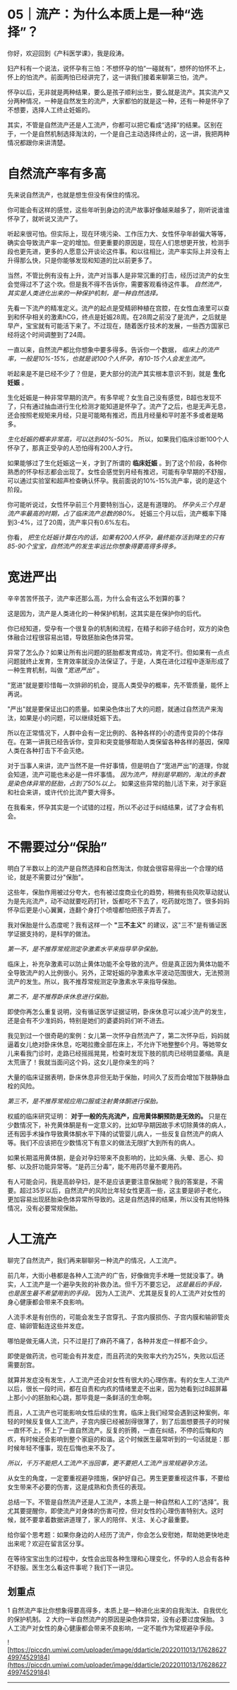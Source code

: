# 05｜流产：为什么本质上是一种“选择”？

你好，欢迎回到《产科医学课》，我是段涛。

妇产科有一个说法，说怀孕有三怕：不想怀孕的怕“一碰就有”，想怀的怕怀不上，怀上的怕流产。前面两怕已经讲完了，这一讲我们接着来聊第三怕，流产。

怀孕以后，无非就是两种结果，要么是孩子顺利出生，要么就是流产。其实流产又分两种情况，一种是自然发生的流产，大家都怕的就是这一种，还有一种是怀孕了不想要，选择人工终止妊娠的。

其实，不管是自然流产还是人工流产，你都可以把它看成“选择”的结果。区别在于，一个是自然机制选择淘汰的，一个是自己主动选择终止的，这一讲，我把两种情况都跟你来讲清楚。

# 自然流产率有多高

先来说自然流产，也就是想生但没有保住的情况。

你可能会有这样的感觉，这些年听到身边的流产故事好像越来越多了，刚听说谁谁怀孕了，就听说又流产了。

听起来很可怕。但实际上，现在环境污染、工作压力大、女性怀孕年龄偏大等等，确实会导致流产率一定的增加。但更重要的原因是，现在人们思想更开放，检测手段也更先进，更多的人愿意公开谈论这件事。和以往相比，流产率实际上并没有上升得那么快，只是你能够发现和知道的比以前更多了。

当然，不管比例有没有上升，流产对当事人是非常沉重的打击，经历过流产的女生会觉得过不了这个坎。但是我不得不告诉你，需要客观看待这件事。 *自然流产，其实是人类进化出来的一种保护机制，是一种自然选择。*

先看一下流产的精准定义。流产的起点是受精卵种植在宫腔，在女性血液里可以查到和怀孕相关的激素hCG，终点是妊娠28周。在28周之前没了是流产，之后就是早产，宝宝就有可能活下来了。不过现在，随着医疗技术的发展，一些西方国家已经将这个时间调整到了24周。

一直以来，自然流产都比你想象中要多得多。告诉你一个数据， *临床上的流产率，一般是10%-15%，也就是说100个人怀孕，有10-15个人会发生流产。*

听起来是不是已经不少了？但是，更大部分的流产其实根本意识不到，就是 **生化妊娠** 。

生化妊娠是一种非常早期的流产。有多早呢？女生自己没有感觉，B超也发现不了，只有通过抽血进行生化检测才能知道是怀孕了。流产了之后，也是无声无息，还会按照老规矩来月经，只是可能略有推迟，而且月经量和平时差不多或者是略多。

 *生化妊娠的概率非常高，可以达到40%-50%。* 所以，如果我们临床诊断100个人怀孕了，那真正受孕的人恐怕得有200人才行。

如果能够过了生化妊娠这一关，才到了所谓的 **临床妊娠** 。到了这个阶段，各种你熟悉的怀孕标志都会出现了。女性会感觉到月经有推迟，可能有孕早期的不舒服，可以通过实验室和超声检查确认怀孕。我前面说的10%-15%流产率，说的是这个阶段。

你可能听说过，女性怀孕前三个月要特别当心，这是有道理的。 *怀孕头三个月是流产率最高的时期，占了临床流产总数的80%。* 妊娠三个月以后，流产概率下降到3-4%，过了20周，流产率只有0.6%左右。

你看， *把生化妊娠计算在内的话，如果有200人怀孕，最终能存活到降生的只有85-90个宝宝，自然流产的发生率远比你想象得要高得多得多。*

# 宽进严出

辛辛苦苦怀孩子，流产率还那么高，为什么会有这么不划算的事？

这是因为，流产是人类进化的一种保护机制，这其实是在保护你的后代。

你已经知道，受孕有一个很复杂的机制和流程，在精子和卵子结合时，双方的染色体融合过程很容易出错，导致胚胎染色体异常。

异常了怎么办？如果让所有出问题的胚胎都发育成功，肯定不行。但如果有一点点问题就终止发育，生育效率就没办法保证了。于是，人类在进化过程中逐渐形成了一种生育机制，叫做 *"宽进严出"* 。

"宽进"就是要珍惜每一次排卵的机会，提高人类受孕的概率，先不管质量，能怀上再说。

"严出"就是要保证出口的质量。如果染色体出了大的问题，就通过自然流产来淘汰，如果是小的问题，可以继续妊娠下去。

所以在正常情况下，人群中会有一定比例的、各种各样的小的遗传变异的个体存在。在第一讲我已经告诉你，变异和突变能够帮助人类保留各种各样的基因，保障人类在各种打击下不会灭绝。

对于当事人来讲，流产当然不是一件好事情，但是明白了“宽进严出”的道理，你就会知道，流产可能也未必是一件坏事情。 *因为流产，特别是早期的，淘汰的多数是染色体异常的胚胎，占到了50%以上。* 如果这些异常的胎儿活下来，对于家庭和社会来讲，或许代价比流产要大得多。

在我看来，怀孕其实是一个试错的过程，所以不必过于纠结结果，试了才会有机会。

# 不需要过分“保胎”

明白了半数以上的流产是自然选择和自然淘汰，你就会很容易得出一个合理的结论，就是不需要过分"保胎"。

这些年，保胎作用被过分夸大，也有被过度商业化的趋势，稍微有些风吹草动就认为是先兆流产，动不动就要吃药打针，饭都吃不下去了，吃药就吃饱了。很多妈妈怀孕后更是小心翼翼，连翻个身打个喷嚏都怕把孩子弄丢了。

我对保胎是什么态度呢？我有这样一个 **"三不主义"** 的建议，这"三不"是有循证医学证据支持的，是科学的做法。

 *第一不，是不推荐常规测定孕激素水平来指导早孕保胎。*

临床上，补充孕激素可以防止黄体功能不全导致的流产。但是真正因为黄体功能不全导致流产的人比例很小。另外，正常妊娠的孕激素水平波动范围很大，无法预测流产的发生。所以，我不推荐常规测定孕激素水平来指导保胎。

 *第二不，是不推荐卧床休息进行保胎。*

即使你再怎么重复说明，没有循证医学证据证明，卧床休息可以减少流产的发生，还是会有不少准妈妈，特别是她们的婆婆妈妈们听不进去。

我见到过一个很奇葩的案例：女儿第一次怀孕自然流产了，第二次怀孕后，妈妈就逼着女儿绝对卧床休息，吃喝拉撒全部在床上，不允许下地整整6个月。等她带女儿来看我门诊时，走路已经摇摇晃晃，检查时发现下肢的肌肉已经明显萎缩。真是太荒唐了！我就当面问这个妈，这女儿是你亲生的吗？

大量的临床证据表明，卧床休息非但无助于保胎，时间久了反而会增加下肢静脉血栓的风险。

 *第三不，是不推荐常规应用口服或注射黄体酮进行保胎。*

权威的临床研究证明： **对于一般的先兆流产，应用黄体酮预防是无效的。** 只是在少数情况下，补充黄体酮是有一定意义的，比如早孕期因故手术切除黄体的病人，还有因手术操作导致黄体酮水平下降的试管婴儿病人，一些反复自然流产的病人等。我们不应该把在少数情况下有意义的做法无限扩大到所有的病人。

如果长期滥用黄体酮，是会对孕妇带来不良影响的，比如头痛、头晕、恶心、抑郁、以及肝功能异常等。“是药三分毒”，能不用药尽量不要用药。

有人可能会问，我是高龄孕妇，是不是应该更要注意保胎呢？我的答案是，不需要。超过35岁以后，自然流产的风险比年轻女性更高一些，这主要是卵子老化，更加容易出现胚胎染色体异常所导致的。这是自然选择的结果，所以没有其他特殊情况，没有必要常规保胎。

# 人工流产

聊完了自然流产，我们再来聊聊另一种流产的情况，人工流产。

前几年，大街小巷都是各种人工流产的广告，好像做完手术睡一觉就没事了。确实，人工流产是一个避孕失败的补救办法。但千万不要忘记， *这是最后的手段，也是医生最不希望用到的手段。* 因为人工流产、尤其是反复的人工流产对女性的身心健康都会带来不良影响。

人流手术是有创伤的，可能会发生子宫穿孔、子宫内膜损伤、子宫内膜和输卵管炎症、输卵管黏连这些并发症。

哪怕是做无痛人流，只不过是打了麻药不痛了，各种并发症一样都不会少。

即使是做药流，也可能会有并发症，而且药流的失败率大约为25%，失败以后还需要刮宫。

就算并发症没有发生，人工流产还会对女性有很大的心理伤害。有的女生人工流产以后，很长一段时间，都在自责和内疚的情绪里走不出来，因为她看到过B超屏幕上那小小的胚胎和心跳，那毕竟是一条鲜活的生命啊。

而且，人工流产也可能影响女性后续的生育。临床上我们经常会遇到这种案例，年轻的时候反复做人工流产，子宫内膜已经被刮得很薄了，到了后面想要孩子的时候一直怀不上，怀上了一直自然流产。反复的折腾，一直在纠结，不停的后悔和内疚，有时候还会影响到整个家庭的和谐。这个时候医生最常听到的一句话就是：那时候年轻不懂事，现在后悔也来不及了。

 *所以，千万不能把人工流产不当回事，更不要把人工流产当常规避孕方法。*

从女生的角度，一定要重视避孕措施，保护好自己。男生更要重视这件事，不要给女生带来不必要的伤害，这是成熟和负责任的表现。

总结一下。不管是自然流产还是人工流产，本质上是一种自然和人工的“选择”。我尤其要提醒你，即使流产对身体的伤害可控，但对女性的心理伤害特别大。这时候，就不要拿着数据讲道理了，家人的陪伴、关注、关心才最重要。

给你留个思考题：如果你身边的人经历了流产，你会怎么安慰她，帮助她更快地走出来呢？欢迎在留言区分享。

在等待宝宝出生的过程中，女性会出现各种生理和心理变化，怀孕的人总会有各种不舒服。医生怎么看这件事呢？我们下一讲见。

## 划重点

1 自然流产率比你想象得要高得多，本质上是一种进化出来的自我淘汰、自我优化的保护机制。
2 大约一半自然流产的原因是染色体异常，没有必要过度保胎。
3 人工流产对女性的身心健康都会带来不良影响，一定不能作为常规避孕手段。

![https://piccdn.umiwi.com/uploader/image/ddarticle/2022011013/1762862749974529184](https://piccdn.umiwi.com/uploader/image/ddarticle/2022011013/1762862749974529184)

---

